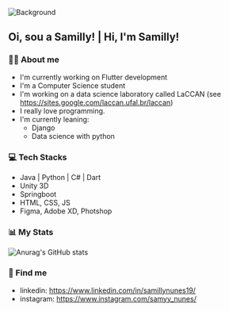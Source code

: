 ![Background](https://img.freepik.com/free-vector/web-development_73903-164.jpg?size=626&ext=jpg&ga=GA1.2.1030426669.1618185600)

## Oi, sou a Samilly! |  Hi, I'm Samilly!

### 👩‍💻 About me
- I'm currently working on Flutter development
- I'm a Computer Science student
- I'm working on a data science laboratory called LaCCAN (see https://sites.google.com/laccan.ufal.br/laccan)
- I really love programming.
- I'm currently leaning:
  - Django
  - Data science with python

### 💻 Tech Stacks
- Java | Python | C# | Dart
- Unity 3D
- Springboot
- HTML, CSS, JS
- Figma, Adobe XD, Photshop

### 📊 My Stats
![Anurag's GitHub stats](https://github-readme-stats.vercel.app/api?username=SamillyNunes&show_icons=true&theme=tokyonight)

### 📌 Find me
- linkedin: https://www.linkedin.com/in/samillynunes19/
- instagram: https://www.instagram.com/samyy_nunes/
<!--
**SamillyNunes/SamillyNunes** is a ✨ _special_ ✨ repository because its `README.md` (this file) appears on your GitHub profile.

Here are some ideas to get you started:

- 🔭 I’m currently working on ...
- 🌱 I’m currently learning ...
- 👯 I’m looking to collaborate on ...
- 🤔 I’m looking for help with ...
- 💬 Ask me about ...
- 📫 How to reach me: ...
- 😄 Pronouns: ...
- ⚡ Fun fact: ...
-->
